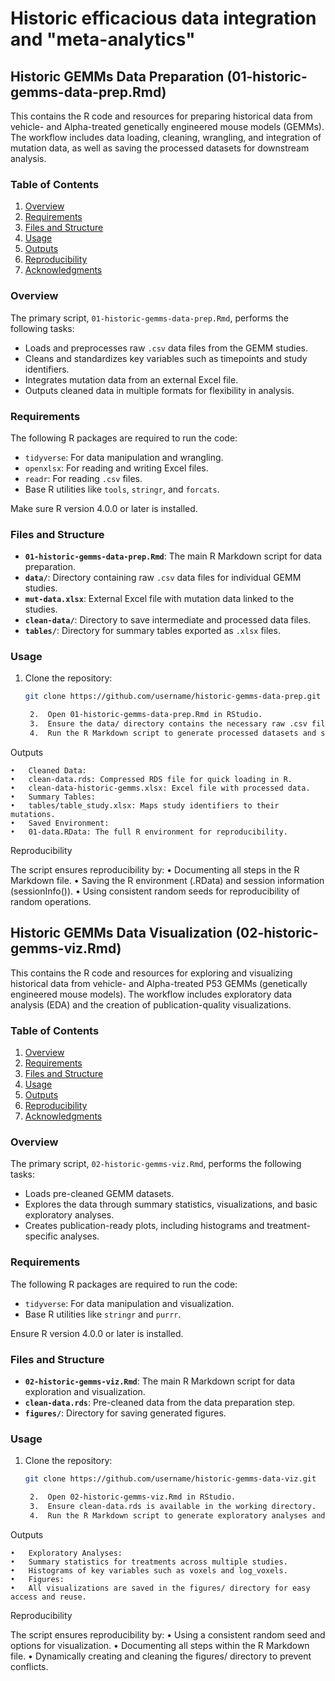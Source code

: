 
# Historic efficacious data integration and "meta-analytics"

## Historic GEMMs Data Preparation (01-historic-gemms-data-prep.Rmd)

This contains the R code and resources for preparing historical data from vehicle- and Alpha-treated genetically engineered mouse models (GEMMs). The workflow includes data loading, cleaning, wrangling, and integration of mutation data, as well as saving the processed datasets for downstream analysis.

### Table of Contents

1. [Overview](#overview)
2. [Requirements](#requirements)
3. [Files and Structure](#files-and-structure)
4. [Usage](#usage)
5. [Outputs](#outputs)
6. [Reproducibility](#reproducibility)
7. [Acknowledgments](#acknowledgments)

### Overview

The primary script, `01-historic-gemms-data-prep.Rmd`, performs the following tasks:
- Loads and preprocesses raw `.csv` data files from the GEMM studies.
- Cleans and standardizes key variables such as timepoints and study identifiers.
- Integrates mutation data from an external Excel file.
- Outputs cleaned data in multiple formats for flexibility in analysis.

### Requirements

The following R packages are required to run the code:
- `tidyverse`: For data manipulation and wrangling.
- `openxlsx`: For reading and writing Excel files.
- `readr`: For reading `.csv` files.
- Base R utilities like `tools`, `stringr`, and `forcats`.

Make sure R version 4.0.0 or later is installed.

### Files and Structure

- **`01-historic-gemms-data-prep.Rmd`**: The main R Markdown script for data preparation.
- **`data/`**: Directory containing raw `.csv` data files for individual GEMM studies.
- **`mut-data.xlsx`**: External Excel file with mutation data linked to the studies.
- **`clean-data/`**: Directory to save intermediate and processed data files.
- **`tables/`**: Directory for summary tables exported as `.xlsx` files.

### Usage

1. Clone the repository:
   ```bash
   git clone https://github.com/username/historic-gemms-data-prep.git

	2.	Open 01-historic-gemms-data-prep.Rmd in RStudio.
	3.	Ensure the data/ directory contains the necessary raw .csv files.
	4.	Run the R Markdown script to generate processed datasets and summary tables.

Outputs

	•	Cleaned Data:
	•	clean-data.rds: Compressed RDS file for quick loading in R.
	•	clean-data-historic-gemms.xlsx: Excel file with processed data.
	•	Summary Tables:
	•	tables/table_study.xlsx: Maps study identifiers to their mutations.
	•	Saved Environment:
	•	01-data.RData: The full R environment for reproducibility.

Reproducibility

The script ensures reproducibility by:
	•	Documenting all steps in the R Markdown file.
	•	Saving the R environment (.RData) and session information (sessionInfo()).
	•	Using consistent random seeds for reproducibility of random operations.



## Historic GEMMs Data Visualization (02-historic-gemms-viz.Rmd)

This contains the R code and resources for exploring and visualizing historical data from vehicle- and Alpha-treated P53 GEMMs (genetically engineered mouse models). The workflow includes exploratory data analysis (EDA) and the creation of publication-quality visualizations.

### Table of Contents

1. [Overview](#overview)
2. [Requirements](#requirements)
3. [Files and Structure](#files-and-structure)
4. [Usage](#usage)
5. [Outputs](#outputs)
6. [Reproducibility](#reproducibility)
7. [Acknowledgments](#acknowledgments)

### Overview

The primary script, `02-historic-gemms-viz.Rmd`, performs the following tasks:
- Loads pre-cleaned GEMM datasets.
- Explores the data through summary statistics, visualizations, and basic exploratory analyses.
- Creates publication-ready plots, including histograms and treatment-specific analyses.

### Requirements

The following R packages are required to run the code:
- `tidyverse`: For data manipulation and visualization.
- Base R utilities like `stringr` and `purrr`.

Ensure R version 4.0.0 or later is installed.

### Files and Structure

- **`02-historic-gemms-viz.Rmd`**: The main R Markdown script for data exploration and visualization.
- **`clean-data.rds`**: Pre-cleaned data from the data preparation step.
- **`figures/`**: Directory for saving generated figures.

### Usage

1. Clone the repository:
   ```bash
   git clone https://github.com/username/historic-gemms-data-viz.git

	2.	Open 02-historic-gemms-viz.Rmd in RStudio.
	3.	Ensure clean-data.rds is available in the working directory.
	4.	Run the R Markdown script to generate exploratory analyses and visualizations.

Outputs

	•	Exploratory Analyses:
	•	Summary statistics for treatments across multiple studies.
	•	Histograms of key variables such as voxels and log_voxels.
	•	Figures:
	•	All visualizations are saved in the figures/ directory for easy access and reuse.

Reproducibility

The script ensures reproducibility by:
	•	Using a consistent random seed and options for visualization.
	•	Documenting all steps within the R Markdown file.
	•	Dynamically creating and cleaning the figures/ directory to prevent conflicts.

